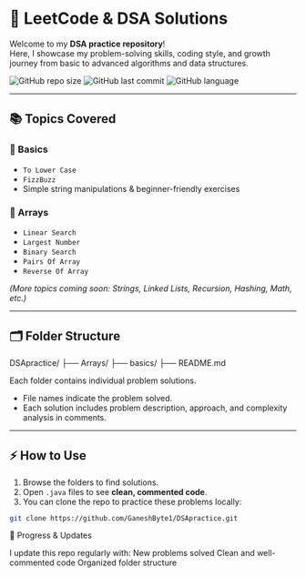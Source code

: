 # 🚀 LeetCode & DSA Solutions

Welcome to my **DSA practice repository**!  
Here, I showcase my problem-solving skills, coding style, and growth journey from basic to advanced algorithms and data structures.

![GitHub repo size](https://img.shields.io/github/repo-size/GaneshByte1/DSApractice)
![GitHub last commit](https://img.shields.io/github/last-commit/GaneshByte1/DSApractice)
![GitHub language](https://img.shields.io/github/languages/top/GaneshByte1/DSApractice)

---

## 📚 Topics Covered

### 🔹 Basics

- `To Lower Case`
- `FizzBuzz`
- Simple string manipulations & beginner-friendly exercises

### 🔹 Arrays

- `Linear Search`
- `Largest Number`
- `Binary Search`
- `Pairs Of Array`
- `Reverse Of Array`

_(More topics coming soon: Strings, Linked Lists, Recursion, Hashing, Math, etc.)_

---

## 🗂 Folder Structure

DSApractice/
├── Arrays/
├── basics/
├── README.md

Each folder contains individual problem solutions.

- File names indicate the problem solved.
- Each solution includes problem description, approach, and complexity analysis in comments.

---

## ⚡ How to Use

1. Browse the folders to find solutions.
2. Open `.java` files to see **clean, commented code**.
3. You can clone the repo to practice these problems locally:

```bash
git clone https://github.com/GaneshByte1/DSApractice.git


```

🌟 Progress & Updates

I update this repo regularly with:
New problems solved
Clean and well-commented code
Organized folder structure

